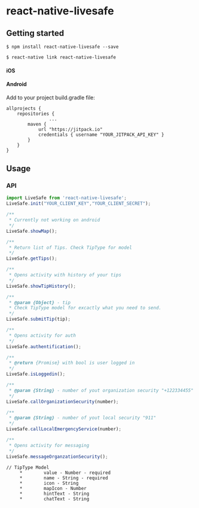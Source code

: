 # react-native-livesafe

## Getting started

`$ npm install react-native-livesafe --save`

`$ react-native link react-native-livesafe`



#### iOS


#### Android

Add to your project build.gradle file:

```
allprojects {
    repositories {
				...
        maven {
            url "https://jitpack.io"
            credentials { username "YOUR_JITPACK_API_KEY" }
        }
    }
}
```


## Usage
### API
```javascript
import LiveSafe from 'react-native-livesafe';
LiveSafe.init("YOUR_CLIENT_KEY","YOUR_CLIENT_SECRET");

/**
 * Currently not working on android 
 */
LiveSafe.showMap();

/**
 * Return list of Tips. Check TipType for model
 */
LiveSafe.getTips();

/**
 * Opens activity with history of your tips
 */
LiveSafe.showTipHistory();

/**
 * @param {Object} - tip
 * Check TipType model for excactly what you need to send.
 */
LiveSafe.submitTip(tip);

/**
 * Opens activity for auth
 */
LiveSafe.authentification();

/**
 * @return {Promise} with bool is user logged in
 */
LiveSafe.isLoggedin();

/**
 * @param {String} - number of yout organization security "+122334455"
 */
LiveSafe.callOrganizationSecurity(number);

/**
 * @param {String} - number of yout local security "911"
 */
LiveSafe.callLocalEmergencyService(number);

/**
 * Opens activity for messaging
 */
LiveSafe.messageOrganzationSecurity();
```
  
```
// TipType Model
     *        value - Number - required
     *        name - String - required
     *        icon - String
     *        mapIcon - Number
     *        hintText - String
     *        chatText - String
```
